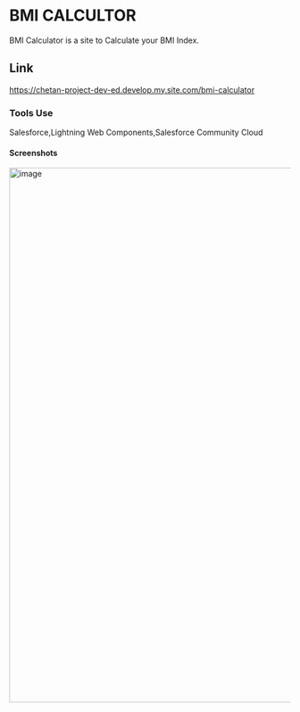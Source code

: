 # BMI CALCULTOR
BMI Calculator is a site to Calculate your BMI Index.

## Link
https://chetan-project-dev-ed.develop.my.site.com/bmi-calculator

### Tools Use
Salesforce,Lightning Web Components,Salesforce Community Cloud

#### Screenshots
<img width="959" alt="image" src="https://github.com/mali-chetan/BMICalculator/assets/88312679/e062a0e5-87c8-4969-8cfa-0af96a3d8380">

